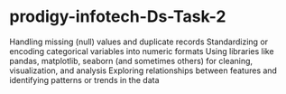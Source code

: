 # prodigy-infotech-Ds-Task-2
Handling missing (null) values and duplicate records  Standardizing or encoding categorical variables into numeric formats  Using libraries like pandas, matplotlib, seaborn (and sometimes others) for cleaning, visualization, and analysis  Exploring relationships between features and identifying patterns or trends in the data
